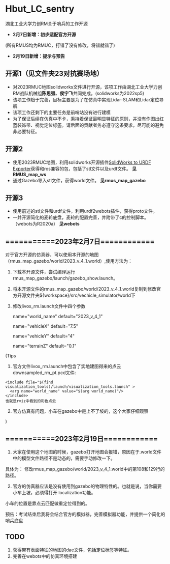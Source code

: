 # Hbut_LC_sentry
湖北工业大学力创RM关于哨兵的工作开源

- **2月7日新增：初步适配官方开源**

(所有RMUS均为RMUC，打错了没有修改，将错就错了)
- **2月19日新增：提示与预告**
## 开源1（见文件夹23对抗赛场地）
- 对2023RMUC地图solidworks文件进行开源，该项工作由湖北工业大学力创RM战队机械组**陈思强、侯宇飞**共同完成。(solidworks为2022sp5)
- 该项工作趋于完善，目标主要是为了在仿真中实现Lidar-SLAM和Lidar定位导航
- 该项工作还剩下的主要任务是前哨站没有进行建模
- 为了保证后续在仿真中不卡，秉持着保证最明显特征的原则，并没有作图出红蓝装饰带、视觉定位标签。请后面的贡献者务必遵守这条要求，尽可能的避免非必要特征。
## 开源2
- 使用2023RMUC地图，利用solidworks开源插件[SolidWorks to URDF Exporter](https://github.com/ros/solidworks_urdf_exporter.git)获得和ros兼容的包，包括了stl文件以及urdf文件。
**见RMUS_map_ws**
- 通过Gazebo导入stl文件，获得world文件。
**见rmus_map_gazebo**
## 开源3
- 使用前述的stl文件和urdf文件，利用urdf2webots插件，获得proto文件。
- 一并开源简化的麦轮底盘，麦轮的配置完善，并附带了c的控制脚本。（webots为R2020a）
**见webots**
## ===========2023年2月7日============

对于官方开源的仿真器，可以使用本开源的地图（rmus_map_gazebo/world/2023_v_4_1.world）,使用方法为：

1. 下载本开源文件，尝试编译运行rmus_map_gazebo/launch/gazebo_show.launch。
2. 将本开源文件的rmus_map_gazebo/world/2023_v_4_1.world复制到修改官方开源文件夹${workspace}/src/vechicle_simulator/world下
3. 修改livox_rm.launch文件中四个参数

    name="world_name" default="2023_v_4_1"
    
    name="vehicleX" default="7.5"
    
    name="vehicleY" default="4"
    
    name="terrainZ" default="0.1"
    
(Tips
  1. 官方文件livox_rm.launch中包含了实地建图得来的点云downsampled_rm_pt.pcd文件:
  
    <include file="$(find visualization_tools)/launch/visualization_tools.launch" >
      <arg name="world_name" value="$(arg world_name)"/>
    </include>
    也就是rviz中看到的彩色点云
  2. 官方仿真有问题，小车在gazebo中是上不了坡的，这个大家仔细观察

)
## ===========2023年2月19日============
1. 大家在使用这个地图的时候，gazebo打开地图会报错，原因在于.world文件中的模型文件路径不是动态的，需要手动修改一下。

具体为：
修改rmus_map_gazebo/world/2023_v_4_1.world中的第108和129行的路径。

2. 官方的仿真器应该是没有使用到gazebo的物理特性的。也就是说，当你需要小车上坡，必须得打开 localization功能。

小车的位置是靠点云匹配做重定位得到的。

预告：考试结束后我将会结合官方的模拟器，完善模拟器功能，并提供一个简化的哨兵底盘

## TODO
1. 获得带有表面特征的地图的dae文件，包括定位标签等特征。
2. 完善在webots中的仿真环境搭建
